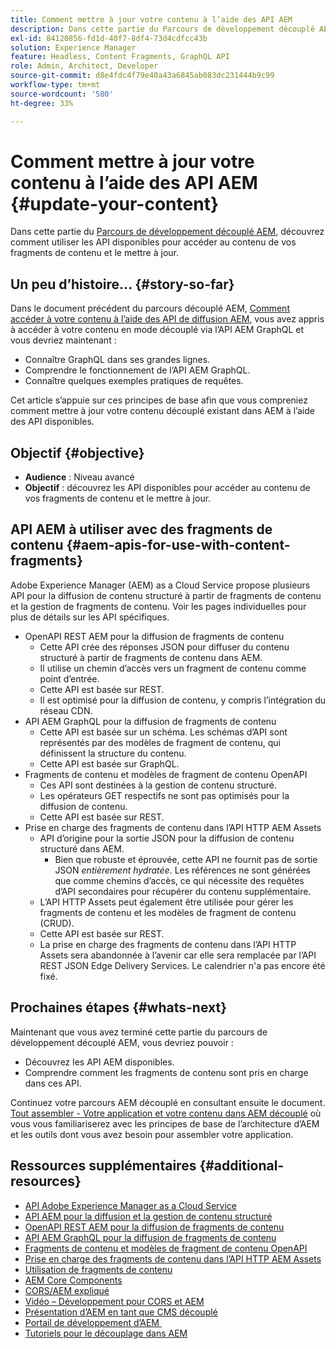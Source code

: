 ```yaml
---
title: Comment mettre à jour votre contenu à l’aide des API AEM
description: Dans cette partie du Parcours de développement découplé AEM, découvrez comment utiliser les API disponibles pour accéder au contenu de vos fragments de contenu et le mettre à jour.
exl-id: 84120856-fd1d-40f7-8df4-73d4cdfcc43b
solution: Experience Manager
feature: Headless, Content Fragments, GraphQL API
role: Admin, Architect, Developer
source-git-commit: d8e4fdc4f79e40a43a6845ab083dc231444b9c99
workflow-type: tm+mt
source-wordcount: '580'
ht-degree: 33%

---
```


# Comment mettre à jour votre contenu à l’aide des API AEM {#update-your-content}

Dans cette partie du [Parcours de développement découplé AEM](overview.md), découvrez comment utiliser les API disponibles pour accéder au contenu de vos fragments de contenu et le mettre à jour.

## Un peu d’histoire... {#story-so-far}

Dans le document précédent du parcours découplé AEM, [Comment accéder à votre contenu à l’aide des API de diffusion AEM](access-your-content.md), vous avez appris à accéder à votre contenu en mode découplé via l’API AEM GraphQL et vous devriez maintenant :

* Connaître GraphQL dans ses grandes lignes.
* Comprendre le fonctionnement de l’API AEM GraphQL.
* Connaître quelques exemples pratiques de requêtes.

Cet article s’appuie sur ces principes de base afin que vous compreniez comment mettre à jour votre contenu découplé existant dans AEM à l’aide des API disponibles.

## Objectif {#objective}

* **Audience** : Niveau avancé
* **Objectif** : découvrez les API disponibles pour accéder au contenu de vos fragments de contenu et le mettre à jour.

## API AEM à utiliser avec des fragments de contenu {#aem-apis-for-use-with-content-fragments}

Adobe Experience Manager (AEM) as a Cloud Service propose plusieurs API pour la diffusion de contenu structuré à partir de fragments de contenu et la gestion de fragments de contenu. Voir les pages individuelles pour plus de détails sur les API spécifiques.

* OpenAPI REST AEM pour la diffusion de fragments de contenu
   * Cette API crée des réponses JSON pour diffuser du contenu structuré à partir de fragments de contenu dans AEM.
   * Il utilise un chemin d’accès vers un fragment de contenu comme point d’entrée.
   * Cette API est basée sur REST.
   * Il est optimisé pour la diffusion de contenu, y compris l’intégration du réseau CDN.
* API AEM GraphQL pour la diffusion de fragments de contenu
   * Cette API est basée sur un schéma. Les schémas d’API sont représentés par des modèles de fragment de contenu, qui définissent la structure du contenu.
   * Cette API est basée sur GraphQL.
* Fragments de contenu et modèles de fragment de contenu OpenAPI
   * Ces API sont destinées à la gestion de contenu structuré.
   * Les opérateurs GET respectifs ne sont pas optimisés pour la diffusion de contenu.
   * Cette API est basée sur REST.
* Prise en charge des fragments de contenu dans l’API HTTP AEM Assets
   * API d’origine pour la sortie JSON pour la diffusion de contenu structuré dans AEM.
      * Bien que robuste et éprouvée, cette API ne fournit pas de sortie JSON *entièrement hydratée*. Les références ne sont générées que comme chemins d’accès, ce qui nécessite des requêtes d’API secondaires pour récupérer du contenu supplémentaire.
   * L’API HTTP Assets peut également être utilisée pour gérer les fragments de contenu et les modèles de fragment de contenu (CRUD).
   * Cette API est basée sur REST.
   * La prise en charge des fragments de contenu dans l’API HTTP Assets sera abandonnée à l’avenir car elle sera remplacée par l’API REST JSON Edge Delivery Services. Le calendrier n&#39;a pas encore été fixé.

## Prochaines étapes {#whats-next}

Maintenant que vous avez terminé cette partie du parcours de développement découplé AEM, vous devriez pouvoir :

* Découvrez les API AEM disponibles.
* Comprendre comment les fragments de contenu sont pris en charge dans ces API.

Continuez votre parcours AEM découplé en consultant ensuite le document. [Tout assembler - Votre application et votre contenu dans AEM découplé](put-it-all-together.md) où vous vous familiariserez avec les principes de base de l’architecture d’AEM et les outils dont vous avez besoin pour assembler votre application.

## Ressources supplémentaires {#additional-resources}

* [API Adobe Experience Manager as a Cloud Service](https://developer.adobe.com/experience-cloud/experience-manager-apis/)
* [API AEM pour la diffusion et la gestion de contenu structuré](/help/headless/apis-headless-and-content-fragments.md)
* [OpenAPI REST AEM pour la diffusion de fragments de contenu](/help/headless/aem-rest-openapi-content-fragment-delivery.md)
* [API AEM GraphQL pour la diffusion de fragments de contenu](/help/headless/graphql-api/content-fragments.md)
* [Fragments de contenu et modèles de fragment de contenu OpenAPI](/help/headless/content-fragment-openapis.md)
* [Prise en charge des fragments de contenu dans l’API HTTP AEM Assets](/help/assets/content-fragments/assets-api-content-fragments.md)
* [Utilisation de fragments de contenu](/help/sites-cloud/administering/content-fragments/overview.md)
* [AEM Core Components](https://experienceleague.adobe.com/docs/experience-manager-core-components/using/introduction.html?lang=fr)
* [CORS/AEM expliqué](https://helpx.adobe.com/fr/experience-manager/kt/platform-repository/using/cors-security-article-understand.html)
* [Vidéo – Développement pour CORS et AEM](https://helpx.adobe.com/fr/experience-manager/kt/platform-repository/using/cors-security-technical-video-develop.html)
* [Présentation d’AEM en tant que CMS découplé](/help/headless/introduction.md)
* [Portail de développement d’AEM ](https://experienceleague.adobe.com/landing/experience-manager/headless/developer.html?lang=fr)
* [Tutoriels pour le découplage dans AEM](https://experienceleague.adobe.com/docs/experience-manager-learn/getting-started-with-aem-headless/overview.html?lang=fr)
